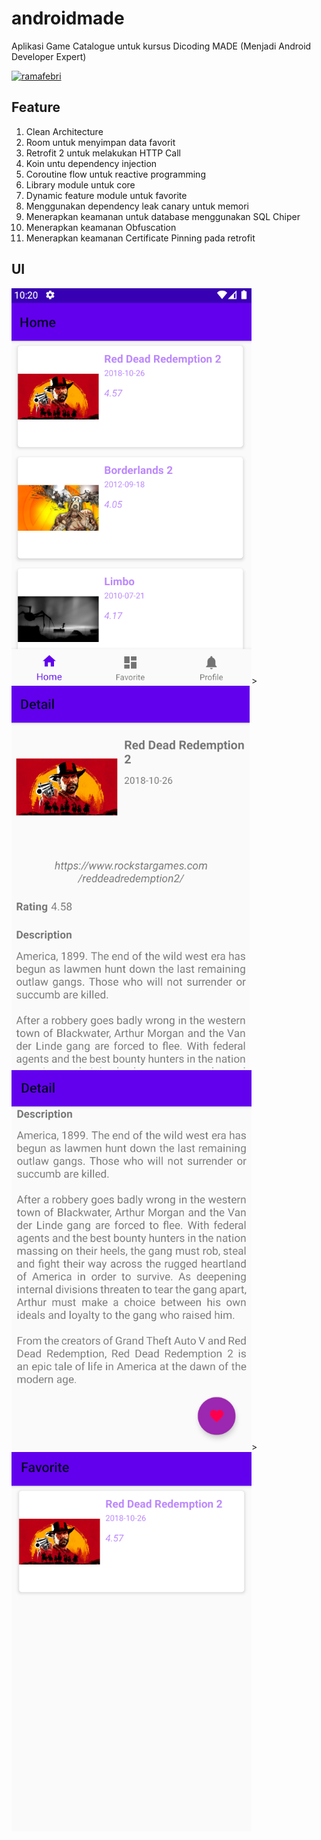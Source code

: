 # androidmade
Aplikasi Game Catalogue untuk kursus Dicoding MADE (Menjadi Android Developer Expert)

[![ramafebri](https://circleci.com/gh/ramafebri/androidmade.svg?style=svg)](https://circleci.com/gh/ramafebri/androidmade)

## Feature
1. Clean Architecture
2. Room untuk menyimpan data favorit
3. Retrofit 2 untuk melakukan HTTP Call
4. Koin untu dependency injection
5. Coroutine flow untuk reactive programming
6. Library module untuk core
7. Dynamic feature module untuk favorite
8. Menggunakan dependency leak canary untuk memori
9. Menerapkan keamanan untuk database menggunakan SQL Chiper
10. Menerapkan keamanan Obfuscation
11. Menerapkan keamanan Certificate Pinning pada retrofit

## UI
![Image of app](/ss/Screenshot_1.png)>![Image of app](/ss/Screenshot_2.png)
![Image of app](/ss/Screenshot_3.png)>![Image of app](/ss/Screenshot_4.png)
